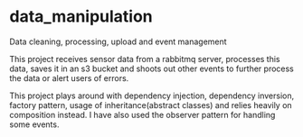 # data_manipulation
Data cleaning, processing, upload and event management

This project receives sensor data from a rabbitmq server, processes this data, saves it in an s3 bucket and shoots out other events to further process the data or
alert users of errors.

This project plays around with dependency injection, dependency inversion, factory pattern, usage of inheritance(abstract classes) and relies heavily on composition instead.
I have also used the observer pattern for handling some events.

